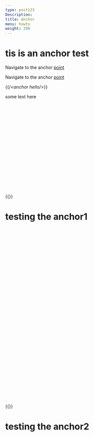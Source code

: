 ```yaml
---
type: post123
Description:
title: Anchor
menu: howto
weight: 200
---
```

  



# tis is an anchor test


Navigate to the anchor [point](#hello)

Navigate to the anchor [point](#hello1)


{{/*<anchor hello/*>}}


some text here 

<br>
<br>
<br>
<br>

<br>
<br>
<br>
<br>


<br>
<br>
<br>
<br>


<br>
<br>
<br>
<br>



























{{<anchor hello>}}

# testing the anchor1



<br>
<br>
<br>
<br>

<br>
<br>
<br>
<br>


<br>
<br>
<br>
<br>


<br>
<br>
<br>
<br>


<br>
<br>
<br>
<br>

<br>
<br>
<br>
<br>


<br>
<br>
<br>
<br>


<br>
<br>
<br>
<br>




{{<anchor hello1>}}

# testing the anchor2
 
 

 